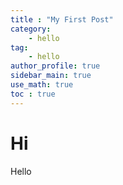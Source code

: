 ```yaml
---
title : "My First Post"
category:
    - hello
tag:
    - hello
author_profile: true
sidebar_main: true
use_math: true
toc : true
---
```


# Hi
Hello
